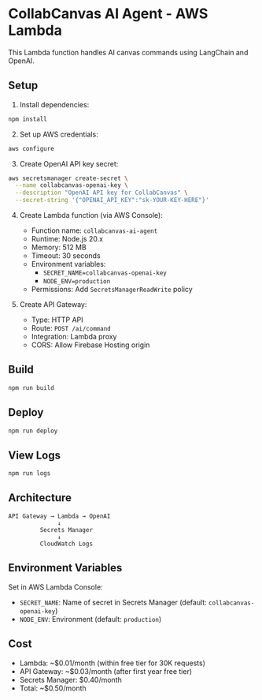 # CollabCanvas AI Agent - AWS Lambda

This Lambda function handles AI canvas commands using LangChain and OpenAI.

## Setup

1. Install dependencies:
```bash
npm install
```

2. Set up AWS credentials:
```bash
aws configure
```

3. Create OpenAI API key secret:
```bash
aws secretsmanager create-secret \
  --name collabcanvas-openai-key \
  --description "OpenAI API key for CollabCanvas" \
  --secret-string '{"OPENAI_API_KEY":"sk-YOUR-KEY-HERE"}'
```

4. Create Lambda function (via AWS Console):
   - Function name: `collabcanvas-ai-agent`
   - Runtime: Node.js 20.x
   - Memory: 512 MB
   - Timeout: 30 seconds
   - Environment variables:
     - `SECRET_NAME=collabcanvas-openai-key`
     - `NODE_ENV=production`
   - Permissions: Add `SecretsManagerReadWrite` policy

5. Create API Gateway:
   - Type: HTTP API
   - Route: `POST /ai/command`
   - Integration: Lambda proxy
   - CORS: Allow Firebase Hosting origin

## Build

```bash
npm run build
```

## Deploy

```bash
npm run deploy
```

## View Logs

```bash
npm run logs
```

## Architecture

```
API Gateway → Lambda → OpenAI
              ↓
         Secrets Manager
              ↓
         CloudWatch Logs
```

## Environment Variables

Set in AWS Lambda Console:
- `SECRET_NAME`: Name of secret in Secrets Manager (default: `collabcanvas-openai-key`)
- `NODE_ENV`: Environment (default: `production`)

## Cost

- Lambda: ~$0.01/month (within free tier for 30K requests)
- API Gateway: ~$0.03/month (after first year free tier)
- Secrets Manager: $0.40/month
- Total: ~$0.50/month


